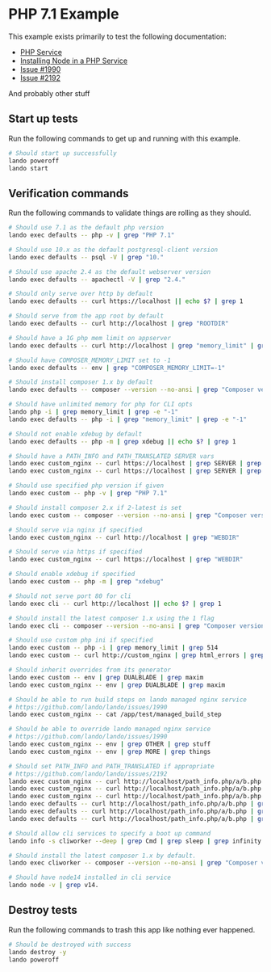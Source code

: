 # PHP 7.1 Example

This example exists primarily to test the following documentation:

* [PHP Service](https://docs.lando.dev/config/php.html)
* [Installing Node in a PHP Service](https://docs.lando.dev/guides/installing-node-in-your-lando-php-service.html)
* [Issue #1990](https://github.com/lando/lando/issues/1990)
* [Issue #2192](https://github.com/lando/lando/issues/2192)

And probably other stuff

## Start up tests

Run the following commands to get up and running with this example.

```bash
# Should start up successfully
lando poweroff
lando start
```

## Verification commands

Run the following commands to validate things are rolling as they should.

```bash
# Should use 7.1 as the default php version
lando exec defaults -- php -v | grep "PHP 7.1"

# Should use 10.x as the default postgresql-client version
lando exec defaults -- psql -V | grep "10."

# Should use apache 2.4 as the default webserver version
lando exec defaults -- apachectl -V | grep "2.4."

# Should only serve over http by default
lando exec defaults -- curl https://localhost || echo $? | grep 1

# Should serve from the app root by default
lando exec defaults -- curl http://localhost | grep "ROOTDIR"

# Should have a 1G php mem limit on appserver
lando exec defaults -- curl http://localhost | grep "memory_limit" | grep "1G"

# Should have COMPOSER_MEMORY_LIMIT set to -1
lando exec defaults -- env | grep "COMPOSER_MEMORY_LIMIT=-1"

# Should install composer 1.x by default
lando exec defaults -- composer --version --no-ansi | grep "Composer version 1."

# Should have unlimited memory for php for CLI opts
lando php -i | grep memory_limit | grep -e "-1"
lando exec defaults -- php -i | grep "memory_limit" | grep -e "-1"

# Should not enable xdebug by default
lando exec defaults -- php -m | grep xdebug || echo $? | grep 1

# Should have a PATH_INFO and PATH_TRANSLATED SERVER vars
lando exec custom_nginx -- curl https://localhost | grep SERVER | grep PATH_INFO
lando exec custom_nginx -- curl https://localhost | grep SERVER | grep PATH_TRANSLATED

# Should use specified php version if given
lando exec custom -- php -v | grep "PHP 7.1"

# Should install composer 2.x if 2-latest is set
lando exec custom -- composer --version --no-ansi | grep "Composer version 2."

# Should serve via nginx if specified
lando exec custom_nginx -- curl http://localhost | grep "WEBDIR"

# Should serve via https if specified
lando exec custom_nginx -- curl https://localhost | grep "WEBDIR"

# Should enable xdebug if specified
lando exec custom -- php -m | grep "xdebug"

# Should not serve port 80 for cli
lando exec cli -- curl http://localhost || echo $? | grep 1

# Should install the latest composer 1.x using the 1 flag
lando exec cli -- composer --version --no-ansi | grep "Composer version 1."

# Should use custom php ini if specified
lando exec custom -- php -i | grep memory_limit | grep 514
lando exec custom -- curl http://custom_nginx | grep html_errors | grep On | grep On

# Should inherit overrides from its generator
lando exec custom -- env | grep DUALBLADE | grep maxim
lando exec custom_nginx -- env | grep DUALBLADE | grep maxim

# Should be able to run build steps on lando managed nginx service
# https://github.com/lando/lando/issues/1990
lando exec custom_nginx -- cat /app/test/managed_build_step

# Should be able to override lando managed nginx service
# https://github.com/lando/lando/issues/1990
lando exec custom_nginx -- env | grep OTHER | grep stuff
lando exec custom_nginx -- env | grep MORE | grep things

# Should set PATH_INFO and PATH_TRANSLATED if appropriate
# https://github.com/lando/lando/issues/2192
lando exec custom_nginx -- curl http://localhost/path_info.php/a/b.php | grep PATH_INFO | grep "/a/b.php"
lando exec custom_nginx -- curl http://localhost/path_info.php/a/b.php | grep PATH_TRANSLATED | grep "/app/web/a/b.php"
lando exec custom_nginx -- curl http://localhost/path_info.php/a/b.php | grep SCRIPT_NAME | grep "/path_info.php"
lando exec defaults -- curl http://localhost/path_info.php/a/b.php | grep PATH_INFO | grep "/a/b.php"
lando exec defaults -- curl http://localhost/path_info.php/a/b.php | grep PATH_TRANSLATED | grep "/app/a/b.php"
lando exec defaults -- curl http://localhost/path_info.php/a/b.php | grep SCRIPT_NAME | grep "/path_info.php"

# Should allow cli services to specify a boot up command
lando info -s cliworker --deep | grep Cmd | grep sleep | grep infinity

# Should install the latest composer 1.x by default.
lando exec cliworker -- composer --version --no-ansi | grep "Composer version 1."

# Should have node14 installed in cli service
lando node -v | grep v14.
```

## Destroy tests

Run the following commands to trash this app like nothing ever happened.

```bash
# Should be destroyed with success
lando destroy -y
lando poweroff
```
